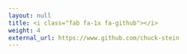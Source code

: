 ```yaml
---
layout: null
title: <i class="fab fa-1x fa-github"></i>
weight: 4
external_url: https://www.github.com/chuck-stein
---
```

